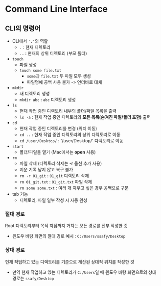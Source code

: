 # Command Line Interface

## CLI의 명령어
- CLI에서 `'.'`의 역할
  - `.` : 현재 디렉토리
  - `..` : 현재의 상위 디렉토리 (부모 폴더)
- `touch`
  - 파일 생성
  - `touch some file.txt`
    * `some`과 `file.txt` 두 파일 모두 생성
    * 파일명에 공백 사용 불가 -> 언더바로 대체
- `mkdir`
  - 새 디렉토리 생성
  - `mkdir abc` : `abc` 디렉토리 생성
- `ls`
  - 현재 작업 중인 디렉토리 내부의 폴더/파일 목록을 출력
  - `ls -a` : 현재 작업 중인 디렉토리의 **모든 목록(숨겨진 파일/폴더 포함)** 출력
- `cd`
  - 현재 작업 중인 디렉토리를 변경 (위치 이동)
  - `cd ..` : 현재 작업 중인 디렉토리의 상위 디렉토리로 이동
  - `cd /user/Desktop/` : '/user/Desktop/' 디렉토리로 이동
- `start`
  - 폴더/파일을 열기 (Mac에서는 **open** 사용)
- `rm`
  - 파일 삭제 (디렉토리 삭제는 -r 옵션 추가 사용)
  - 지운 기록 남지 않고 복구 불가
  - `rm -r 01_git` : `01_git` 디렉토리 삭제
  - `rm 01_git.txt` : `01_git.txt` 파일 삭제
  - `rm some some.txt` : 여러 개 지우고 싶은 경우 공백으로 구분
- tab 기능
  - 디렉토리, 파일 일부 작성 시 자동 완성

### 절대 경로
Root 디렉토리부터 목적 지점까지 거치는 모든 경로를 전부 작성한 것
- 윈도우 바탕 화면의 절대 경로 예시 : `C:/Users/ssafy/Desktop`

### 상대 경로
현재 작업하고 있는 디렉토리를 기준으로 계산된 상대적 위치를 작성한 것
- 만약 현재 작업하고 있는 디렉토리가 `C:/Users`일 때 윈도우 바탕 화면으로의 상대 경로는 `ssafy/Desktop`